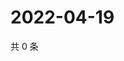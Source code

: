 # 2022-04-19

共 0 条

<!-- BEGIN WEIBO -->
<!-- 最后更新时间 Tue Apr 19 2022 23:22:46 GMT+0800 (China Standard Time) -->

<!-- END WEIBO -->
